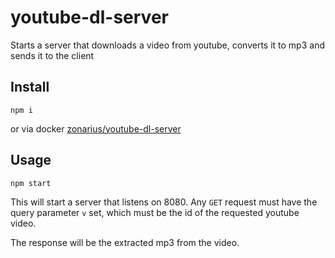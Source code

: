 # youtube-dl-server
Starts a server that downloads a video from youtube, converts it to mp3 and sends it to the client

## Install
`npm i`

or via docker [zonarius/youtube-dl-server](https://hub.docker.com/r/zonarius/youtube-dl-server)

## Usage
`npm start`

This will start a server that listens on 8080. Any `GET` request must have the query parameter `v` set, which must be the id of the requested youtube video.

The response will be the extracted mp3 from the video.
